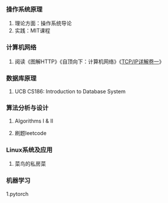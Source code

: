 ### 操作系统原理

1. 理论方面：操作系统导论
2. 实践：MIT课程



### 计算机网络

1. 阅读《图解HTTP》《自顶向下：计算机网络》《[TCP/IP详解卷一](https://www.zhihu.com/search?q=TCP%2FIP详解卷一&search_source=Entity&hybrid_search_source=Entity&hybrid_search_extra={"sourceType"%3A"answer"%2C"sourceId"%3A"1023881646"})》



### 数据库原理

1. UCB CS186: Introduction to Database System



### 算法分析与设计

1. Algorithms I & II

2. 刷题leetcode



### Linux系统及应用

1. 菜鸟的私房菜



### 机器学习

1.pytorch







